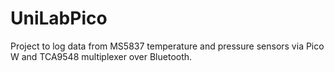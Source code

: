 # UniLabPico

Project to log data from MS5837 temperature and pressure sensors via Pico W and TCA9548 multiplexer over Bluetooth.

